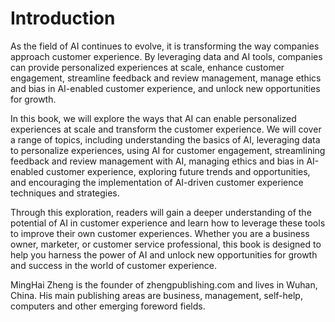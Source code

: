 # Introduction

As the field of AI continues to evolve, it is transforming the way companies approach customer experience. By leveraging data and AI tools, companies can provide personalized experiences at scale, enhance customer engagement, streamline feedback and review management, manage ethics and bias in AI-enabled customer experience, and unlock new opportunities for growth.

In this book, we will explore the ways that AI can enable personalized experiences at scale and transform the customer experience. We will cover a range of topics, including understanding the basics of AI, leveraging data to personalize experiences, using AI for customer engagement, streamlining feedback and review management with AI, managing ethics and bias in AI-enabled customer experience, exploring future trends and opportunities, and encouraging the implementation of AI-driven customer experience techniques and strategies.

Through this exploration, readers will gain a deeper understanding of the potential of AI in customer experience and learn how to leverage these tools to improve their own customer experiences. Whether you are a business owner, marketer, or customer service professional, this book is designed to help you harness the power of AI and unlock new opportunities for growth and success in the world of customer experience.

MingHai Zheng is the founder of zhengpublishing.com and lives in Wuhan, China. His main publishing areas are business, management, self-help, computers and other emerging foreword fields.
